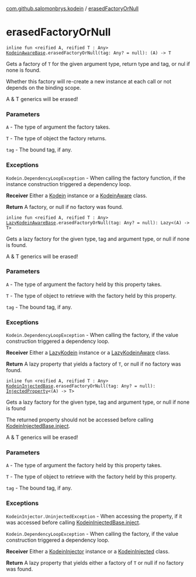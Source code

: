 [com.github.salomonbrys.kodein](index.md) / [erasedFactoryOrNull](.)

# erasedFactoryOrNull

`inline fun <reified A, reified T : Any> `[`KodeinAwareBase`](-kodein-aware-base/index.md)`.erasedFactoryOrNull(tag: Any? = null): (A) -> T`

Gets a factory of `T` for the given argument type, return type and tag, or nul if none is found.

Whether this factory will re-create a new instance at each call or not depends on the binding scope.

A &amp; T generics will be erased!

### Parameters

`A` - The type of argument the factory takes.

`T` - The type of object the factory returns.

`tag` - The bound tag, if any.

### Exceptions

`Kodein.DependencyLoopException` - When calling the factory function, if the instance construction triggered a dependency loop.

**Receiver**
Either a [Kodein](-kodein/index.md) instance or a [KodeinAware](-kodein-aware.md) class.

**Return**
A factory, or null if no factory was found.

`inline fun <reified A, reified T : Any> `[`LazyKodeinAwareBase`](-lazy-kodein-aware-base/index.md)`.erasedFactoryOrNull(tag: Any? = null): Lazy<(A) -> T>`

Gets a lazy factory for the given type, tag and argument type, or null if none is found.

A &amp; T generics will be erased!

### Parameters

`A` - The type of argument the factory held by this property takes.

`T` - The type of object to retrieve with the factory held by this property.

`tag` - The bound tag, if any.

### Exceptions

`Kodein.DependencyLoopException` - When calling the factory, if the value construction triggered a dependency loop.

**Receiver**
Either a [LazyKodein](-lazy-kodein/index.md) instance or a [LazyKodeinAware](-lazy-kodein-aware.md) class.

**Return**
A lazy property that yields a factory of `T`, or null if no factory was found.

`inline fun <reified A, reified T : Any> `[`KodeinInjectedBase`](-kodein-injected-base/index.md)`.erasedFactoryOrNull(tag: Any? = null): `[`InjectedProperty`](-injected-property/index.md)`<(A) -> T>`

Gets a lazy factory for the given type, tag and argument type, or null if none is found

The returned property should not be accessed before calling [KodeinInjectedBase.inject](-kodein-injected-base/inject.md).

A &amp; T generics will be erased!

### Parameters

`A` - The type of argument the factory held by this property takes.

`T` - The type of object to retrieve with the factory held by this property.

`tag` - The bound tag, if any.

### Exceptions

`KodeinInjector.UninjectedException` - When accessing the property, if it was accessed before calling [KodeinInjectedBase.inject](-kodein-injected-base/inject.md).

`Kodein.DependencyLoopException` - When calling the factory, if the value construction triggered a dependency loop.

**Receiver**
Either a [KodeinInjector](-kodein-injector/index.md) instance or a [KodeinInjected](-kodein-injected.md) class.

**Return**
A lazy property that yields either a factory of `T` or null if no factory was found.

